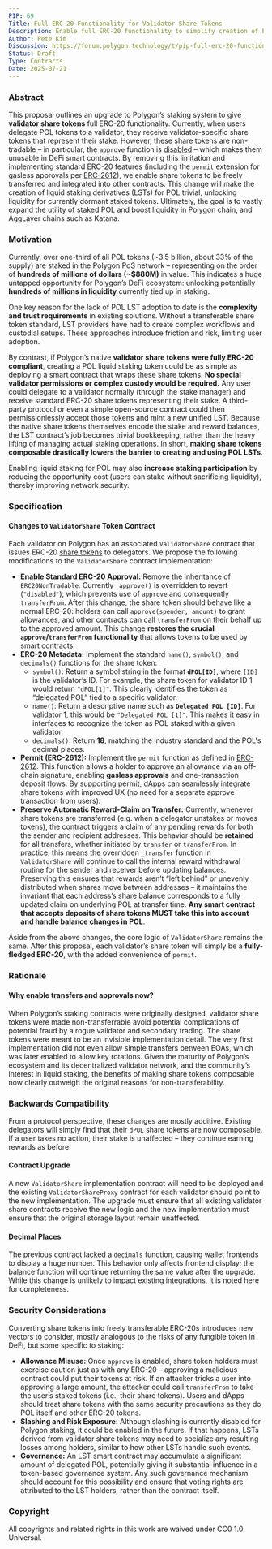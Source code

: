 ```yaml
---
PIP: 69
Title: Full ERC-20 Functionality for Validator Share Tokens
Description: Enable full ERC-20 functionality to simplify creation of POL liquid staking tokens (LSTs) and expand the utility of staked POL.
Author: Pete Kim
Discussion: https://forum.polygon.technology/t/pip-full-erc-20-functionality-for-validator-share-tokens/21101
Status: Draft
Type: Contracts
Date: 2025-07-21
---
```


### Abstract

This proposal outlines an upgrade to Polygon’s staking system to give **validator share tokens** full ERC-20 functionality. Currently, when users delegate POL tokens to a validator, they receive validator-specific share tokens that represent their stake. However, these share tokens are non-tradable – in particular, the `approve` function is [disabled](https://etherscan.io/address/0x7e94d6cabb20114b22a088d828772645f68cc67b#code) – which makes them unusable in DeFi smart contracts. By removing this limitation and implementing standard ERC-20 features (including the `permit` extension for gasless approvals per [ERC-2612](https://eips.ethereum.org/EIPS/eip-2612)), we enable share tokens to be freely transferred and integrated into other contracts. This change will make the creation of liquid staking derivatives (LSTs) for POL trivial, unlocking liquidity for currently dormant staked tokens. Ultimately, the goal is to vastly expand the utility of staked POL and boost liquidity in Polygon chain, and AggLayer chains such as Katana.

### Motivation

Currently, over one-third of all POL tokens (\~3.5 billion, about 33% of the supply) are staked in the Polygon PoS network – representing on the order of **hundreds of millions of dollars (\~$880M)** in value. This indicates a huge untapped opportunity for Polygon’s DeFi ecosystem: unlocking potentially **hundreds of millions in liquidity** currently tied up in staking.

One key reason for the lack of POL LST adoption to date is the **complexity and trust requirements** in existing solutions. Without a transferable share token standard, LST providers have had to create complex workflows and custodial setups. These approaches introduce friction and risk, limiting user adoption.

By contrast, if Polygon’s native **validator share tokens were fully ERC-20 compliant**, creating a POL liquid staking token could be as simple as deploying a smart contract that wraps these share tokens. **No special validator permissions or complex custody would be required.** Any user could delegate to a validator normally (through the stake manager) and receive standard ERC-20 share tokens representing their stake. A third-party protocol or even a simple open-source contract could then permissionlessly accept those tokens and mint a new unified LST. Because the native share tokens themselves encode the stake and reward balances, the LST contract’s job becomes trivial bookkeeping, rather than the heavy lifting of managing actual staking operations. In short, **making share tokens composable drastically lowers the barrier to creating and using POL LSTs**.

Enabling liquid staking for POL may also **increase staking participation** by reducing the opportunity cost (users can stake without sacrificing liquidity), thereby improving network security. 

### Specification

#### Changes to `ValidatorShare` Token Contract

Each validator on Polygon has an associated `ValidatorShare` contract that issues ERC-20 [share tokens](https://github.com/maticnetwork/contracts/tree/eef53596046eda70a53653a8e5ff79b1cbf0a4f9/contracts/staking/validatorShare) to delegators. We propose the following modifications to the `ValidatorShare` contract implementation:

* **Enable Standard ERC-20 Approval:** Remove the inheritance of `ERC20NonTradable`. Currently `_approve()` is overridden to revert (`"disabled"`), which prevents use of `approve` and consequently `transferFrom`. After this change, the share token should behave like a normal ERC-20: holders can call `approve(spender, amount)` to grant allowances, and other contracts can call `transferFrom` on their behalf up to the approved amount. This change **restores the crucial `approve`/`transferFrom` functionality** that allows tokens to be used by smart contracts.
* **ERC-20 Metadata:** Implement the standard `name()`, `symbol()`, and `decimals()` functions for the share token:
  * `symbol()`: Return a symbol string in the format **`dPOL[ID]`**, where `[ID]` is the validator’s ID. For example, the share token for validator ID 1 would return `"dPOL[1]"`. This clearly identifies the token as “delegated POL” tied to a specific validator.
  * `name()`: Return a descriptive name such as **`Delegated POL [ID]`**. For validator 1, this would be `"Delegated POL [1]"`. This makes it easy in interfaces to recognize the token as POL staked with a given validator.
  * `decimals()`: Return **18**, matching the industry standard and the POL's decimal places.
* **Permit (ERC-2612):** Implement the `permit` function as defined in [ERC-2612](https://eips.ethereum.org/EIPS/eip-2612). This function allows a holder to approve an allowance via an off-chain signature, enabling **gasless approvals** and one-transaction deposit flows. By supporting permit, dApps can seamlessly integrate share tokens with improved UX (no need for a separate approve transaction from users).
* **Preserve Automatic Reward-Claim on Transfer:** Currently, whenever share tokens are transferred (e.g. when a delegator unstakes or moves tokens), the contract triggers a claim of any pending rewards for both the sender and recipient addresses. This behavior should be **retained** for all transfers, whether initiated by `transfer` or `transferFrom`. In practice, this means the overridden `_transfer` function in `ValidatorShare` will continue to call the internal reward withdrawal routine for the sender and receiver before updating balances. Preserving this ensures that rewards aren’t “left behind” or unevenly distributed when shares move between addresses – it maintains the invariant that each address’s share balance corresponds to a fully updated claim on underlying POL at transfer time. **Any smart contract that accepts deposits of share tokens MUST take this into account and handle balance changes in POL**.

Aside from the above changes, the core logic of `ValidatorShare` remains the same. After this proposal, each validator’s share token will simply be a **fully-fledged ERC-20**, with the added convenience of `permit`. 

### Rationale

#### Why enable transfers and approvals now?

When Polygon’s staking contracts were originally designed, validator share tokens were made non-transferrable avoid potential complications of potential fraud by a rogue validator and secondary trading. The share tokens were meant to be an invisible implementation detail. The very first implementation did not even allow simple transfers between EOAs, which was later enabled to allow key rotations. Given the maturity of Polygon’s ecosystem and its decentralized validator network, and the community’s interest in liquid staking, the benefits of making share tokens composable now clearly outweigh the original reasons for non-transferability.

### Backwards Compatibility

From a protocol perspective, these changes are mostly additive. Existing delegators will simply find that their `dPOL` share tokens are now composable. If a user takes no action, their stake is unaffected – they continue earning rewards as before.

#### Contract Upgrade

A new `ValidatorShare` implementation contract will need to be deployed and the existing `ValidatorShareProxy` contract for each validator should point to the new implementation. The upgrade must ensure that all existing validator share contracts receive the new logic and the new implementation must ensure that the original storage layout remain unaffected.

#### Decimal Places

The previous contract lacked a `decimals` function, causing wallet frontends to display a huge number. This behavior only affects frontend display; the balance function will continue returning the same value after the upgrade. While this change is unlikely to impact existing integrations, it is noted here for completeness.

### Security Considerations

Converting share tokens into freely transferable ERC-20s introduces new vectors to consider, mostly analogous to the risks of any fungible token in DeFi, but some specific to staking:

* **Allowance Misuse:** Once `approve` is enabled, share token holders must exercise caution just as with any ERC-20 – approving a malicious contract could put their tokens at risk. If an attacker tricks a user into approving a large amount, the attacker could call `transferFrom` to take the user’s staked tokens (i.e., their share tokens). Users and dApps should treat share tokens with the same security precautions as they do POL itself and other ERC-20 tokens.
* **Slashing and Risk Exposure:** Although slashing is currently disabled for Polygon staking, it could be enabled in the future. If that happens, LSTs derived from validator share tokens may need to socialize any resulting losses among holders, similar to how other LSTs handle such events.
* **Governance:** An LST smart contract may accumulate a significant amount of delegated POL, potentially giving it substantial influence in a token-based governance system. Any such governance mechanism should account for this possibility and ensure that voting rights are attributed to the LST holders, rather than the contract itself.

### Copyright

All copyrights and related rights in this work are waived under CC0 1.0 Universal.
